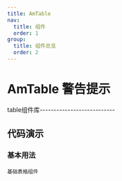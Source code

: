 ```yaml
---
title: AmTable
nav:
  title: 组件
  order: 1
group:
  title: 组件总览
  order: 2
---
```


# AmTable 警告提示

table组件库---------------------------




## 代码演示

### 基本用法

<code src="../../demo/Amtable/index.tsx" description="基于antd封装table 基础表格组件">基础表格组件</code>

<API id="AmTable"></API>
